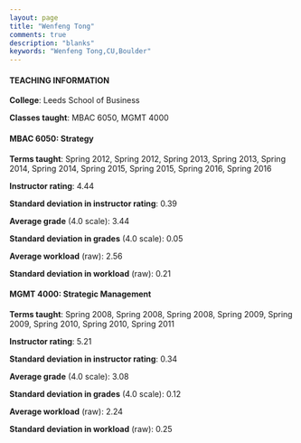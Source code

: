 ```yaml
---
layout: page
title: "Wenfeng Tong" 
comments: true
description: "blanks"
keywords: "Wenfeng Tong,CU,Boulder"
---
```

<head>
<script src="https://ajax.googleapis.com/ajax/libs/jquery/2.1.3/jquery.min.js"></script>
<script src="https://dl.dropboxusercontent.com/s/pc42nxpaw1ea4o9/highcharts.js?dl=0"></script>
<!-- <script src="../assets/js/highcharts.js"></script> -->
<style type="text/css">@font-face {
	font-family: "Bebas Neue";
	src: url(https://www.filehosting.org/file/details/544349/BebasNeue Regular.otf) format("opentype");
	}
	h1.Bebas { 
		font-family: "Bebas Neue", Verdana, Tahoma;
	}
</style>
</head>
	   
#### TEACHING INFORMATION

**College**: Leeds School of Business

**Classes taught**: MBAC 6050, MGMT 4000

#### MBAC 6050: Strategy

**Terms taught**: Spring 2012, Spring 2012, Spring 2013, Spring 2013, Spring 2014, Spring 2014, Spring 2015, Spring 2015, Spring 2016, Spring 2016

**Instructor rating**: 4.44

**Standard deviation in instructor rating**: 0.39

**Average grade** (4.0 scale): 3.44

**Standard deviation in grades** (4.0 scale): 0.05

**Average workload** (raw): 2.56

**Standard deviation in workload** (raw): 0.21

#### MGMT 4000: Strategic Management

**Terms taught**: Spring 2008, Spring 2008, Spring 2008, Spring 2009, Spring 2009, Spring 2010, Spring 2010, Spring 2011

**Instructor rating**: 5.21

**Standard deviation in instructor rating**: 0.34

**Average grade** (4.0 scale): 3.08

**Standard deviation in grades** (4.0 scale): 0.12

**Average workload** (raw): 2.24

**Standard deviation in workload** (raw): 0.25

